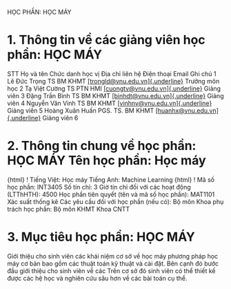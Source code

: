 HỌC PHẦN: HỌC MÁY
# 1. Thông tin về các giảng viên học phần: HỌC MÁY
STT Họ và tên Chức danh học vị Địa chỉ liên hệ Điện thoại Email Ghi chú 1 Lê Đức Trọng TS BM KHMT [[trongld\@vnu.edu.vn]{.underline}](mailto:trongld@vnu.edu.vn) Trưởng môn học
2 Tạ Việt Cường TS PTN HMI [[cuongtv\@vnu.edu.vn]{.underline}](mailto:cuongtv@vnu.edu.vn) Giảng viên
3 Đặng Trần Bình TS BM KHMT [[binhdt\@vnu.edu.vn]{.underline}](mailto:binhdt@vnu.edu.vn) Giảng viên
4 Nguyễn Văn Vinh TS BM KHMT [[vinhnv\@vnu.edu.vn]{.underline}](mailto:vinhnv@vnu.edu.vn) Giảng viên
5 Hoàng Xuân Huấn PGS. TS. BM KHMT [[huanhx\@vnu.edu.vn]{.underline}](mailto:huanhx@vnu.edu.vn) Giảng viên
6
# 2. Thông tin chung về học phần: HỌC MÁY Tên học phần: Học máy
{html}
! Tiếng Việt: Học máy Tiếng Anh: Machine Learning
{html}
! Mã số học phần: INT3405 Số tín chỉ: 3 Giờ tín chỉ đối với các hoạt động (LTThHTH): 4500 Học phần tiên quyết (tên và mã số học phần): MAT1101 Xác suất
thống kê Các yêu cầu đối với học phần (nếu có): Bộ môn Khoa phụ trách học phần: Bộ môn KHMT Khoa CNTT
# 3. Mục tiêu học phần: HỌC MÁY
Giới thiệu cho sinh viên các khái niệm cơ sở về học máy phương pháp học máy cơ bản bao gồm các thuật toán kỹ thuật và cài đặt. Bên cạnh đó bước đầu giới thiệu cho sinh viên về các Trên cơ sở đó sinh viên có thể thiết kế được các hệ học và nghiên cứu sâu hơn về các bài toán cụ thể.
